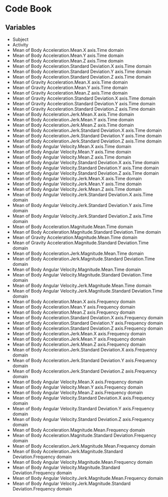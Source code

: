 # Code Book

## Variables
* Subject
* Activity
* Mean of Body Acceleration.Mean.X axis.Time domain
* Mean of Body Acceleration.Mean.Y axis.Time domain
* Mean of Body Acceleration.Mean.Z axis.Time domain
* Mean of Body Acceleration.Standard Deviation.X axis.Time domain
* Mean of Body Acceleration.Standard Deviation.Y axis.Time domain
* Mean of Body Acceleration.Standard Deviation.Z axis.Time domain
* Mean of Gravity Acceleration.Mean.X axis.Time domain
* Mean of Gravity Acceleration.Mean.Y axis.Time domain
* Mean of Gravity Acceleration.Mean.Z axis.Time domain
* Mean of Gravity Acceleration.Standard Deviation.X axis.Time domain
* Mean of Gravity Acceleration.Standard Deviation.Y axis.Time domain
* Mean of Gravity Acceleration.Standard Deviation.Z axis.Time domain
* Mean of Body Acceleration.Jerk.Mean.X axis.Time domain
* Mean of Body Acceleration.Jerk.Mean.Y axis.Time domain
* Mean of Body Acceleration.Jerk.Mean.Z axis.Time domain
* Mean of Body Acceleration.Jerk.Standard Deviation.X axis.Time domain
* Mean of Body Acceleration.Jerk.Standard Deviation.Y axis.Time domain
* Mean of Body Acceleration.Jerk.Standard Deviation.Z axis.Time domain
* Mean of Body Angular Velocity.Mean.X axis.Time domain
* Mean of Body Angular Velocity.Mean.Y axis.Time domain
* Mean of Body Angular Velocity.Mean.Z axis.Time domain
* Mean of Body Angular Velocity.Standard Deviation.X axis.Time domain
* Mean of Body Angular Velocity.Standard Deviation.Y axis.Time domain
* Mean of Body Angular Velocity.Standard Deviation.Z axis.Time domain
* Mean of Body Angular Velocity.Jerk.Mean.X axis.Time domain
* Mean of Body Angular Velocity.Jerk.Mean.Y axis.Time domain
* Mean of Body Angular Velocity.Jerk.Mean.Z axis.Time domain
* Mean of Body Angular Velocity.Jerk.Standard Deviation.X axis.Time domain
* Mean of Body Angular Velocity.Jerk.Standard Deviation.Y axis.Time domain
* Mean of Body Angular Velocity.Jerk.Standard Deviation.Z axis.Time domain
* Mean of Body Acceleration.Magnitude.Mean.Time domain
* Mean of Body Acceleration.Magnitude.Standard Deviation.Time domain
* Mean of Gravity Acceleration.Magnitude.Mean.Time domain
* Mean of Gravity Acceleration.Magnitude.Standard Deviation.Time domain
* Mean of Body Acceleration.Jerk.Magnitude.Mean.Time domain
* Mean of Body Acceleration.Jerk.Magnitude.Standard Deviation.Time domain
* Mean of Body Angular Velocity.Magnitude.Mean.Time domain
* Mean of Body Angular Velocity.Magnitude.Standard Deviation.Time domain
* Mean of Body Angular Velocity.Jerk.Magnitude.Mean.Time domain
* Mean of Body Angular Velocity.Jerk.Magnitude.Standard Deviation.Time domain
* Mean of Body Acceleration.Mean.X axis.Frequency domain
* Mean of Body Acceleration.Mean.Y axis.Frequency domain
* Mean of Body Acceleration.Mean.Z axis.Frequency domain
* Mean of Body Acceleration.Standard Deviation.X axis.Frequency domain
* Mean of Body Acceleration.Standard Deviation.Y axis.Frequency domain
* Mean of Body Acceleration.Standard Deviation.Z axis.Frequency domain
* Mean of Body Acceleration.Jerk.Mean.X axis.Frequency domain
* Mean of Body Acceleration.Jerk.Mean.Y axis.Frequency domain
* Mean of Body Acceleration.Jerk.Mean.Z axis.Frequency domain
* Mean of Body Acceleration.Jerk.Standard Deviation.X axis.Frequency domain
* Mean of Body Acceleration.Jerk.Standard Deviation.Y axis.Frequency domain
* Mean of Body Acceleration.Jerk.Standard Deviation.Z axis.Frequency domain
* Mean of Body Angular Velocity.Mean.X axis.Frequency domain
* Mean of Body Angular Velocity.Mean.Y axis.Frequency domain
* Mean of Body Angular Velocity.Mean.Z axis.Frequency domain
* Mean of Body Angular Velocity.Standard Deviation.X axis.Frequency domain
* Mean of Body Angular Velocity.Standard Deviation.Y axis.Frequency domain
* Mean of Body Angular Velocity.Standard Deviation.Z axis.Frequency domain
* Mean of Body Acceleration.Magnitude.Mean.Frequency domain
* Mean of Body Acceleration.Magnitude.Standard Deviation.Frequency domain
* Mean of Body Acceleration.Jerk.Magnitude.Mean.Frequency domain
* Mean of Body Acceleration.Jerk.Magnitude.Standard Deviation.Frequency domain
* Mean of Body Angular Velocity.Magnitude.Mean.Frequency domain
* Mean of Body Angular Velocity.Magnitude.Standard Deviation.Frequency domain
* Mean of Body Angular Velocity.Jerk.Magnitude.Mean.Frequency domain
* Mean of Body Angular Velocity.Jerk.Magnitude.Standard Deviation.Frequency domain
